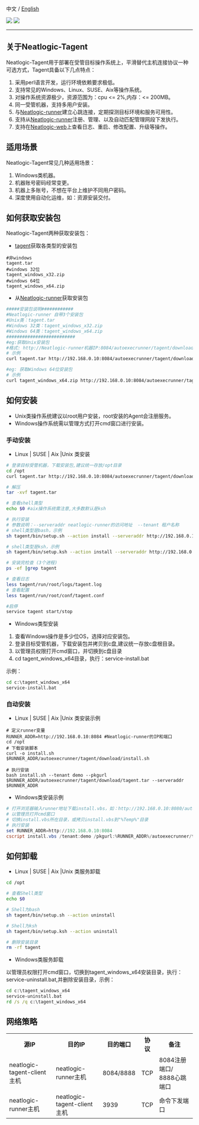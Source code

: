 中文 / [English](README.en.md)
<p align="left">
    <a href="https://opensource.org/licenses/Apache-2.0" alt="License">
        <img src="https://img.shields.io/badge/License-Apache%202.0-blue.svg" /></a>
<a target="_blank" href="https://join.slack.com/t/neatlogichome/shared_invite/zt-1w037axf8-r_i2y4pPQ1Z8FxOkAbb64w">
<img src="https://img.shields.io/badge/Slack-Neatlogic-orange" /></a>
</p>

---

## 关于Neatlogic-Tagent
Neatlogic-Tagent用于部署在受管目标操作系统上，平滑替代主机连接协议一种可选方式，Tagent具备以下几点特点：
<ol>
<li>采用perl语言开发，运行环境依赖要求极低。</li>
<li>支持常见的Windows、Linux、SUSE、Aix等操作系统。</li>
<li>对操作系统资源极少，资源范围为：cpu <= 2%,内存：<= 200MB。</li>
<li>同一受管机器，支持多用户安装。</li>
<li>与<a href="../../../neatlogic-runner">Neatlogic-runner</a>建立心跳连接，定期探测目标环境和服务可用性。</li>
<li>支持从<a href="../../../neatlogic-runner">Neatlogic-runner</a>注册、管理、以及自动匹配管理网段下发执行。</li>
<li>支持在<a href="../../../neatlogic-web">Neatlogic-web</a>上查看日志、重启、修改配置、升级等操作。</li>
</ol>

## 适用场景 
Neatlogic-Tagent常见几种适用场景：
<ol>
<li>Windows类机器。</li>
<li>机器账号密码经常变更。</li>
<li>机器上多账号，不想在平台上维护不同用户密码。</li>
<li>深度使用自动化运维，如：资源安装交付。</li>
</ol>

## 如何获取安装包 
Neatlogic-Tagent两种获取安装包：
* [tagent](../../../tagent)获取各类型的安装包
```
#非windows
tagent.tar 
#windows 32位
tagent_windows_x32.zip
#windows 64位
tagent_windows_x64.zip
```

* 从<a href="../../../neatlogic-runner">Neatlogic-runner</a>获取安装包
```bash
#####安装包说明############
#Neatlogic-runner 自带3个安装包
#Unix类：tagent.tar
#Windows 32类：tagent_windows_x32.zip
#Windows 64类：tagent_windows_x64.zip
##########################
#eg:获取Unix安装包
#格式: http://Neatlogic-runner机器IP:8084/autoexecrunner/tagent/download/tagent.tar
# 示例
curl tagent.tar http://192.168.0.10:8084/autoexecrunner/tagent/download/tagent.tar

#eg: 获取Windows 64位安装包
# 示例
curl tagent_windows_x64.zip http://192.168.0.10:8084/autoexecrunner/tagent/download/tagent_windows_x64.zip
```

## 如何安装 
* Unix类操作系统建议以root用户安装，root安装的Agent会注册服务。
* Windows操作系统需以管理方式打开cmd窗口进行安装。
### 手动安装

* Linux | SUSE | Aix |Unix 类安装 
```bash 
# 登录目标受管机器，下载安装包,建议统一存放/opt目录
cd /opt
curl tagent.tar http://192.168.0.10:8084/autoexecrunner/tagent/download/tagent.tar

# 解压
tar -xvf tagent.tar

# 查看shell类型
echo $0 #aix操作系统需注意,大多数默认是ksh

# 执行安装
# 参数说明：--serveraddr neatlogic-runner的访问地址  --tenant 租户名称
# shell类型是bash，示例
sh tagent/bin/setup.sh --action install --serveraddr http://192.168.0.10:8084  --tenant demo

# shell类型是ksh，示例
sh tagent/bin/setup.ksh --action install --serveraddr http://192.168.0.10:8084  --tenant demo

# 安装完检查 (3个进程)
ps -ef |grep tagent 

# 查看日志
less tagent/run/root/logs/tagent.log 
# 查看配置 
less tagent/run/root/conf/tagent.conf

#启停
service tagent start/stop 
```

* Windows类型安装
<ol>
<li>查看Windows操作是多少位OS，选择对应安装包。</li>
<li>登录目标受管机器，下载安装包并拷贝到c盘,建议统一存放c盘根目录。</li>
<li>以管理员权限打开cmd窗口，并切换到c盘目录</li>
<li>cd tagent_windows_x64目录，执行：service-install.bat</li>
</ol>

示例：
```bat
cd c:\tagent_windows_x64
service-install.bat
```

### 自动安装

* Linux | SUSE | Aix |Unix 类安装示例

```shell
# 定义runner变量
RUNNER_ADDR=http://192.168.0.10:8084 #Neatlogic-runner的IP和端口
cd /opt
# 下载安装脚本
curl -o install.sh $RUNNER_ADDR/autoexecrunner/tagent/download/install.sh

# 执行安装
bash install.sh --tenant demo --pkgurl $RUNNER_ADDR/autoexecrunner/tagent/download/tagent.tar --serveraddr $RUNNER_ADDR
```

* Windows类安装示例
```powershell
# 打开浏览器输入runner地址下载install.vbs，如：http://192.168.0.10:8080/autoexecrunner/tagent/download/install.vbs
# 以管理员打开cmd窗口
# 切换install.vbs所在目录，或拷贝install.vbs到"%Temp%"目录
# 执行安装
set RUNNER_ADDR=http://192.168.0.10:8084
cscript install.vbs /tenant:demo /pkgurl:%RUNNER_ADDR%/autoexecrunner/tagent/download/tagent_windows_x64.tar /serveraddr:%RUNNER_ADDR% 
```

## 如何卸载
* Linux | SUSE | Aix |Unix 类服务卸载
```bash
cd /opt 

# 查看Shell类型
echo $0

# Shell为bash
sh tagent/bin/setup.sh --action uninstall

# Shell为ksh
sh tagent/bin/setup.ksh --action uninstall

# 删除安装目录
rm -rf tagent
```

* Windows类服务卸载

以管理员权限打开cmd窗口，切换到tagent_windows_x64安装目录，执行：service-uninstall.bat,并删除安装目录，示例：
```bat 
cd c:\tagent_windows_x64
service-uninstall.bat
rd /s /q c:\tagent_windows_x64
```


## 网络策略
<table style="width:100%">
    <tr>
        <th>源IP</th>
        <th>目的IP</th>
        <th>目的端口</th>
        <th>协议</th>
        <th>备注</th>
    </tr>
    <tr>
        <td>neatlogic-tagent-client主机</td>
        <td>neatlogic-runner主机</td>
        <td>8084/8888</td>
        <td>TCP</td>
        <td>
            8084注册端口/
            8888心跳端口
        </td>
    </tr>
    <tr>
        <td>neatlogic-runner主机</td>
        <td>neatlogic-tagent-client主机</td>
        <td>3939</td>
        <td>TCP</td>
        <td>命令下发端口</td>
    </tr>
</table>
